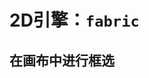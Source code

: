 # 2D引擎：`fabric`

## 在画布中进行框选

<select-rect></select-rect>

<script setup >
import SelectRect from '../../assets/demos/fabric/select-rect.vue'
</script>
